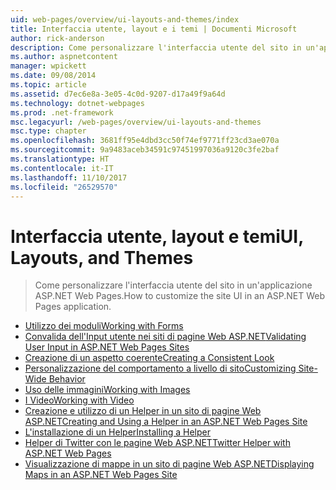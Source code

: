 ```yaml
---
uid: web-pages/overview/ui-layouts-and-themes/index
title: Interfaccia utente, layout e i temi | Documenti Microsoft
author: rick-anderson
description: Come personalizzare l'interfaccia utente del sito in un'applicazione ASP.NET Web Pages.
ms.author: aspnetcontent
manager: wpickett
ms.date: 09/08/2014
ms.topic: article
ms.assetid: d7ec6e8a-3e05-4c0d-9207-d17a49f9a64d
ms.technology: dotnet-webpages
ms.prod: .net-framework
msc.legacyurl: /web-pages/overview/ui-layouts-and-themes
msc.type: chapter
ms.openlocfilehash: 3681ff95e4dbd3cc50f74ef9771ff23cd3ae070a
ms.sourcegitcommit: 9a9483aceb34591c97451997036a9120c3fe2baf
ms.translationtype: HT
ms.contentlocale: it-IT
ms.lasthandoff: 11/10/2017
ms.locfileid: "26529570"
---
```

<a name="ui-layouts-and-themes"></a><span data-ttu-id="f6caa-103">Interfaccia utente, layout e temi</span><span class="sxs-lookup"><span data-stu-id="f6caa-103">UI, Layouts, and Themes</span></span>
====================
> <span data-ttu-id="f6caa-104">Come personalizzare l'interfaccia utente del sito in un'applicazione ASP.NET Web Pages.</span><span class="sxs-lookup"><span data-stu-id="f6caa-104">How to customize the site UI in an ASP.NET Web Pages application.</span></span>


- [<span data-ttu-id="f6caa-105">Utilizzo dei moduli</span><span class="sxs-lookup"><span data-stu-id="f6caa-105">Working with Forms</span></span>](4-working-with-forms.md)
- [<span data-ttu-id="f6caa-106">Convalida dell'Input utente nei siti di pagine Web ASP.NET</span><span class="sxs-lookup"><span data-stu-id="f6caa-106">Validating User Input in ASP.NET Web Pages Sites</span></span>](validating-user-input-in-aspnet-web-pages-sites.md)
- [<span data-ttu-id="f6caa-107">Creazione di un aspetto coerente</span><span class="sxs-lookup"><span data-stu-id="f6caa-107">Creating a Consistent Look</span></span>](3-creating-a-consistent-look.md)
- [<span data-ttu-id="f6caa-108">Personalizzazione del comportamento a livello di sito</span><span class="sxs-lookup"><span data-stu-id="f6caa-108">Customizing Site-Wide Behavior</span></span>](18-customizing-site-wide-behavior.md)
- [<span data-ttu-id="f6caa-109">Uso delle immagini</span><span class="sxs-lookup"><span data-stu-id="f6caa-109">Working with Images</span></span>](9-working-with-images.md)
- [<span data-ttu-id="f6caa-110">I Video</span><span class="sxs-lookup"><span data-stu-id="f6caa-110">Working with Video</span></span>](10-working-with-video.md)
- [<span data-ttu-id="f6caa-111">Creazione e utilizzo di un Helper in un sito di pagine Web ASP.NET</span><span class="sxs-lookup"><span data-stu-id="f6caa-111">Creating and Using a Helper in an ASP.NET Web Pages Site</span></span>](creating-and-using-a-helper-in-an-aspnet-web-pages-site.md)
- [<span data-ttu-id="f6caa-112">L'installazione di un Helper</span><span class="sxs-lookup"><span data-stu-id="f6caa-112">Installing a Helper</span></span>](installing-helpers.md)
- [<span data-ttu-id="f6caa-113">Helper di Twitter con le pagine Web ASP.NET</span><span class="sxs-lookup"><span data-stu-id="f6caa-113">Twitter Helper with ASP.NET Web Pages</span></span>](twitter-helper.md)
- [<span data-ttu-id="f6caa-114">Visualizzazione di mappe in un sito di pagine Web ASP.NET</span><span class="sxs-lookup"><span data-stu-id="f6caa-114">Displaying Maps in an ASP.NET Web Pages Site</span></span>](displaying-maps-in-an-aspnet-web-pages-site.md)

